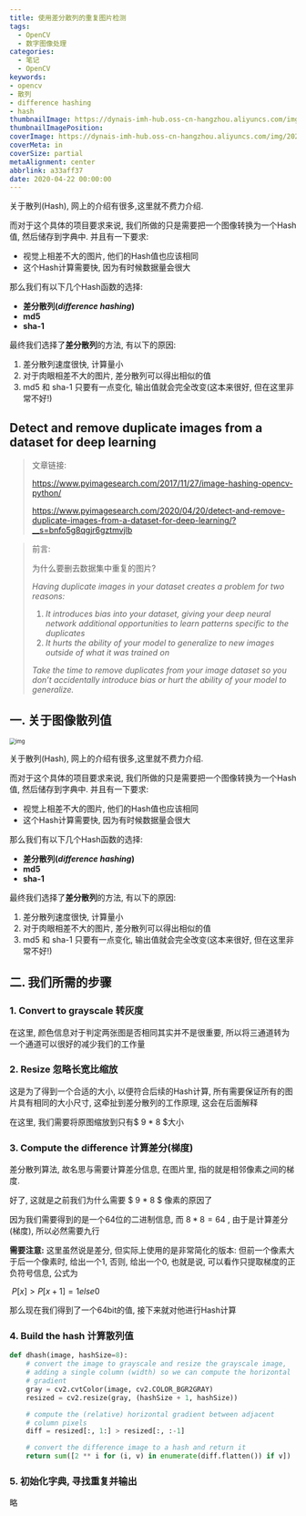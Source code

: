 ```yaml
---
title: 使用差分散列的重复图片检测
tags:
  - OpenCV
  - 数字图像处理
categories:
  - 笔记
  - OpenCV
keywords:
- opencv
- 散列
- difference hashing
- hash
thumbnailImage: https://dynais-imh-hub.oss-cn-hangzhou.aliyuncs.com/img/20200725003650.png
thumbnailImagePosition:
coverImage: https://dynais-imh-hub.oss-cn-hangzhou.aliyuncs.com/img/20200725004705.jpg
coverMeta: in
coverSize: partial
metaAlignment: center
abbrlink: a33aff37
date: 2020-04-22 00:00:00
---
```


关于散列(Hash), 网上的介绍有很多,这里就不费力介绍.

而对于这个具体的项目要求来说, 我们所做的只是需要把一个图像转换为一个Hash值, 然后储存到字典中. 并且有一下要求:

- 视觉上相差不大的图片, 他们的Hash值也应该相同
- 这个Hash计算需要快, 因为有时候数据量会很大



那么我们有以下几个Hash函数的选择:

- **差分散列(*difference hashing*)**
- **md5**
- **sha-1**



最终我们选择了**差分散列**的方法, 有以下的原因:

1. 差分散列速度很快, 计算量小
2. 对于肉眼相差不大的图片, 差分散列可以得出相似的值
3. md5 和 sha-1 只要有一点变化, 输出值就会完全改变(这本来很好, 但在这里非常不好!)

<!-- excerpt -->

## Detect and remove duplicate images from a dataset for deep learning

<!-- toc -->

> 文章链接:
>
> https://www.pyimagesearch.com/2017/11/27/image-hashing-opencv-python/
>
> https://www.pyimagesearch.com/2020/04/20/detect-and-remove-duplicate-images-from-a-dataset-for-deep-learning/?__s=bnfo5g8qgjr6gztmvjlb

> 前言: 
>
> 为什么要删去数据集中重复的图片?
>
> *Having duplicate images in your dataset creates a problem for two reasons:*
>
> 1. *It introduces bias into your dataset, giving your deep neural network additional opportunities to learn patterns specific to the duplicates*
> 2. *It hurts the ability of your model to generalize to new images outside of what it was trained on*
>
> *Take the time to remove duplicates from your image dataset so you don’t accidentally introduce bias or hurt the ability of your model to generalize.*

<!-- more -->



## 一. 关于图像散列值

<img src="https://dynais-imh-hub.oss-cn-hangzhou.aliyuncs.com/img/20200725010512.png" alt="img" style="zoom: 67%;" />



关于散列(Hash), 网上的介绍有很多,这里就不费力介绍.

而对于这个具体的项目要求来说, 我们所做的只是需要把一个图像转换为一个Hash值, 然后储存到字典中. 并且有一下要求:

- 视觉上相差不大的图片, 他们的Hash值也应该相同
- 这个Hash计算需要快, 因为有时候数据量会很大



那么我们有以下几个Hash函数的选择:

- **差分散列(*difference hashing*)**
- **md5**
- **sha-1**



最终我们选择了**差分散列**的方法, 有以下的原因:

1. 差分散列速度很快, 计算量小
2. 对于肉眼相差不大的图片, 差分散列可以得出相似的值
3. md5 和 sha-1 只要有一点变化, 输出值就会完全改变(这本来很好, 但在这里非常不好!)





## 二. 我们所需的步骤

### 1. Convert to grayscale 转灰度

在这里, 颜色信息对于判定两张图是否相同其实并不是很重要, 所以将三通道转为一个通道可以很好的减少我们的工作量



### 2. Resize 忽略长宽比缩放

这是为了得到一个合适的大小, 以便符合后续的Hash计算, 所有需要保证所有的图片具有相同的大小尺寸, 这牵扯到差分散列的工作原理, 这会在后面解释

在这里, 我们需要将原图缩放到只有$ 9 * 8 $大小



### 3. Compute the difference 计算差分(梯度)

差分散列算法, 故名思与需要计算差分信息, 在图片里, 指的就是相邻像素之间的梯度.

好了, 这就是之前我们为什么需要 $ 9 * 8 $ 像素的原因了

因为我们需要得到的是一个64位的二进制信息, 而 $8 * 8=64$ , 由于是计算差分(梯度), 所以必然需要九行

**需要注意:** 这里虽然说是差分, 但实际上使用的是非常简化的版本: 但前一个像素大于后一个像素时, 给出一个$1$, 否则, 给出一个$0$, 也就是说, 可以看作只提取梯度的正负符号信息, 公式为 

​												$P[x] > P[x + 1] = 1 else 0$

那么现在我们得到了一个64bit的值, 接下来就对他进行Hash计算



### 4. Build the hash 计算散列值

```python
def dhash(image, hashSize=8):
	# convert the image to grayscale and resize the grayscale image,
	# adding a single column (width) so we can compute the horizontal
	# gradient
	gray = cv2.cvtColor(image, cv2.COLOR_BGR2GRAY)
	resized = cv2.resize(gray, (hashSize + 1, hashSize))

	# compute the (relative) horizontal gradient between adjacent
	# column pixels
	diff = resized[:, 1:] > resized[:, :-1]

	# convert the difference image to a hash and return it
	return sum([2 ** i for (i, v) in enumerate(diff.flatten()) if v])
```



### 5. 初始化字典, 寻找重复并输出

略

